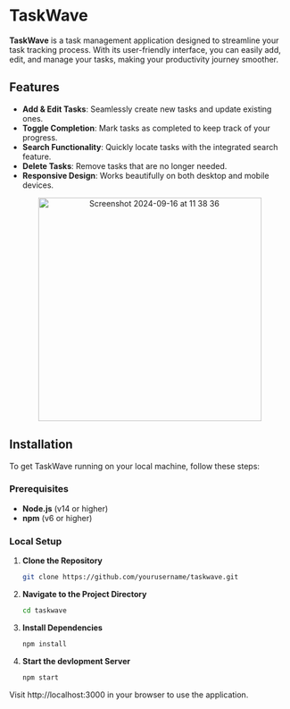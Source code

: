 # TaskWave

**TaskWave** is a task management application designed to streamline your task tracking process. With its user-friendly interface, you can easily add, edit, and manage your tasks, making your productivity journey smoother.

## Features

- **Add & Edit Tasks**: Seamlessly create new tasks and update existing ones.
- **Toggle Completion**: Mark tasks as completed to keep track of your progress.
- **Search Functionality**: Quickly locate tasks with the integrated search feature.
- **Delete Tasks**: Remove tasks that are no longer needed.
- **Responsive Design**: Works beautifully on both desktop and mobile devices.

<p align="center">
<img width="400" alt="Screenshot 2024-09-16 at 11 38 36" src="https://github.com/user-attachments/assets/85d186c6-1803-44e6-92e5-cfb167ff8fb7">
  
</p>


## Installation

To get TaskWave running on your local machine, follow these steps:

### Prerequisites

- **Node.js** (v14 or higher)
- **npm** (v6 or higher)

### Local Setup

1. **Clone the Repository**

   ```bash
   git clone https://github.com/yourusername/taskwave.git

2. **Navigate to the Project Directory**

   ```bash
   cd taskwave

3. **Install Dependencies**

   ```bash
   npm install

1. **Start the devlopment Server**

   ```bash
   npm start
Visit http://localhost:3000 in your browser to use the application.



